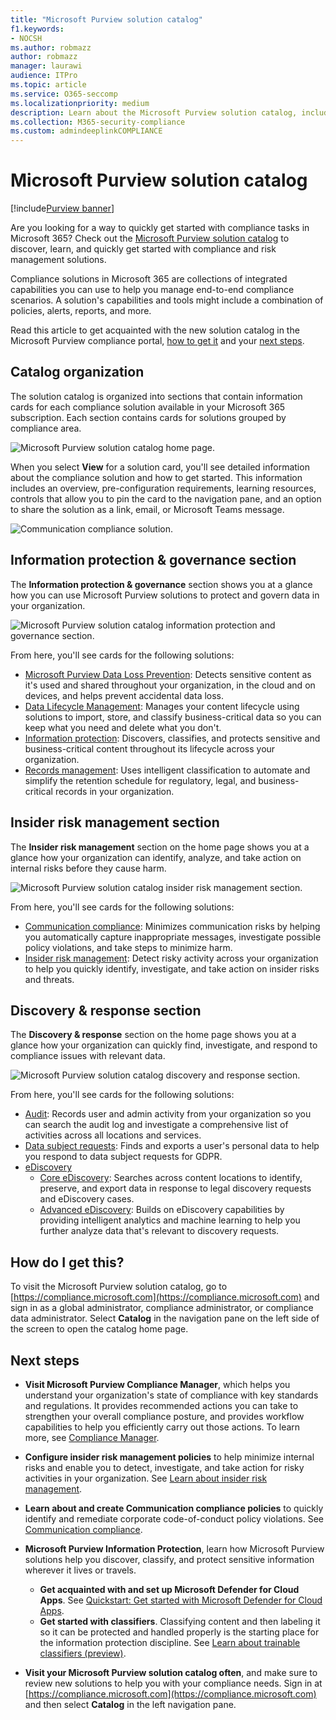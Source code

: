 ```yaml
---
title: "Microsoft Purview solution catalog"
f1.keywords:
- NOCSH
ms.author: robmazz
author: robmazz
manager: laurawi
audience: ITPro
ms.topic: article
ms.service: O365-seccomp
ms.localizationpriority: medium
description: Learn about the Microsoft Purview solution catalog, including what it contains, how to get it, and your next steps.
ms.collection: M365-security-compliance
ms.custom: admindeeplinkCOMPLIANCE
---
```


# Microsoft Purview solution catalog

[!include[Purview banner](../includes/purview-rebrand-banner.md)]

Are you looking for a way to quickly get started with compliance tasks in Microsoft 365? Check out the [Microsoft Purview solution catalog](https://compliance.microsoft.com/solutioncatalog) to discover, learn, and quickly get started with compliance and risk management solutions.

Compliance solutions in Microsoft 365 are collections of integrated capabilities you can use to help you manage end-to-end compliance scenarios. A solution's capabilities and tools might include a combination of policies, alerts, reports, and more.

Read this article to get acquainted with the new solution catalog in the Microsoft Purview compliance portal, [how to get it](#how-do-i-get-this) and your [next steps](#next-steps).

## Catalog organization

The solution catalog is organized into sections that contain information cards for each compliance solution available in your Microsoft 365 subscription. Each section contains cards for solutions grouped by compliance area.

![Microsoft Purview solution catalog home page.](../media/m365-solution-catalog-home.png)

When you select **View** for a solution card, you'll see detailed information about the compliance solution and how to get started. This information includes an overview, pre-configuration requirements, learning resources, controls that allow you to pin the card to the navigation pane, and an option to share the solution as a link, email, or Microsoft Teams message.

![Communication compliance solution.](../media/m365-solution-catalog-communication-compliance.png)

## Information protection & governance section

The **Information protection & governance** section shows you at a glance how you can use Microsoft Purview solutions to protect and govern data in your organization.

![Microsoft Purview solution catalog information protection and governance section.](../media/m365-solution-catalog-information-protection-governance.png)

From here, you'll see cards for the following solutions:

- [Microsoft Purview Data Loss Prevention](dlp-learn-about-dlp.md): Detects sensitive content as it's used and shared throughout your organization, in the cloud and on devices, and helps prevent accidental data loss.
- [Data Lifecycle Management](manage-information-governance.md): Manages your content lifecycle using solutions to import, store, and classify business-critical data so you can keep what you need and delete what you don't.
- [Information protection](information-protection.md): Discovers, classifies, and protects sensitive and business-critical content throughout its lifecycle across your organization.
- [Records management](records-management.md): Uses intelligent classification to automate and simplify the retention schedule for regulatory, legal, and business-critical records in your organization.

## Insider risk management section

The **Insider risk management** section on the home page shows you at a glance how your organization can identify, analyze, and take action on internal risks before they cause harm.

![Microsoft Purview solution catalog insider risk management section.](../media/m365-solution-catalog-insider-risk-management.png)

From here, you'll see cards for the following solutions:

- [Communication compliance](communication-compliance.md): Minimizes communication risks by helping you automatically capture inappropriate messages, investigate possible policy violations, and take steps to minimize harm.
- [Insider risk management](insider-risk-management.md): Detect risky activity across your organization to help you quickly identify, investigate, and take action on insider risks and threats.

## Discovery & response section

The **Discovery & response** section on the home page shows you at a glance how your organization can quickly find, investigate, and respond to compliance issues with relevant data.

![Microsoft Purview solution catalog discovery and response section.](../media/m365-solution-catalog-discovery-response.png)

From here, you'll see cards for the following solutions:

- [Audit](search-the-audit-log-in-security-and-compliance.md): Records user and admin activity from your organization so you can search the audit log and investigate a comprehensive list of activities across all locations and services.
- [Data subject requests](/compliance/regulatory/gdpr-manage-gdpr-data-subject-requests-with-the-dsr-case-tool): Finds and exports a user's personal data to help you respond to data subject requests for GDPR.
- [eDiscovery](manage-legal-investigations.md)
    - [Core eDiscovery](./get-started-core-ediscovery.md): Searches across content locations to identify, preserve, and export data in response to legal discovery requests and eDiscovery cases.
    - [Advanced eDiscovery](overview-ediscovery-20.md): Builds on eDiscovery capabilities by providing intelligent analytics and  machine learning to help you further analyze data that's relevant to discovery requests.

## How do I get this?

To visit the Microsoft Purview solution catalog, go to [https://compliance.microsoft.com](https://compliance.microsoft.com) and sign in as a global administrator, compliance administrator, or compliance data administrator. Select **Catalog** in the navigation pane on the left side of the screen to open the catalog home page.

## Next steps

- **Visit Microsoft Purview Compliance Manager**, which helps you understand your organization's state of compliance with key standards and regulations. It provides recommended actions you can take to strengthen your overall compliance posture, and provides workflow capabilities to help you efficiently carry out those actions. To learn more, see [Compliance Manager](compliance-manager.md).

- **Configure insider risk management policies** to help minimize internal risks and enable you to detect, investigate, and take action for risky activities in your organization. See [Learn about insider risk management](insider-risk-management.md).

- **Learn about and create Communication compliance policies** to quickly identify and remediate corporate code-of-conduct policy violations. See [Communication compliance](communication-compliance.md).

- **Microsoft Purview Information Protection**, learn how Microsoft Purview solutions help you discover, classify, and protect sensitive information wherever it lives or travels.
    - **Get acquainted with and set up Microsoft Defender for Cloud Apps**. See [Quickstart: Get started with Microsoft Defender for Cloud Apps](/cloud-app-security/getting-started-with-cloud-app-security).
    - **Get started with classifiers**. Classifying content and then labeling it so it can be protected and handled properly is the starting place for the information protection discipline. See [Learn about trainable classifiers (preview)](classifier-learn-about.md).

- **Visit your Microsoft Purview solution catalog often**, and make sure to review new solutions to help you with your compliance needs. Sign in at [https://compliance.microsoft.com](https://compliance.microsoft.com) and then select **Catalog** in the left navigation pane.
